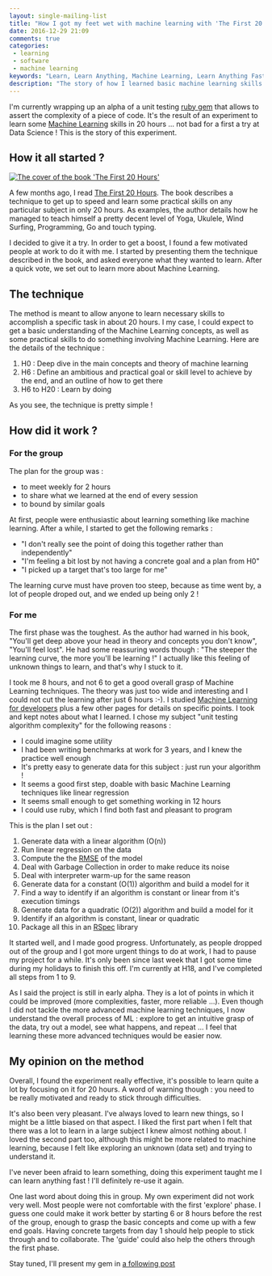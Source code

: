 ```yaml
---
layout: single-mailing-list
title: "How I got my feet wet with machine learning with 'The First 20 Hours'"
date: 2016-12-29 21:09
comments: true
categories:
 - learning
 - software
 - machine learning
keywords: "Learn, Learn Anything, Machine Learning, Learn Anything Fast, Performance"
description: "The story of how I learned basic machine learning skills in 20 hours after reading 'The First 20 Hours'"
---
```

I'm currently wrapping up an alpha of a unit testing [ruby gem](https://github.com/philou/complexity-assert) that allows to assert the complexity of a piece of code. It's the result of an experiment to learn some [Machine Learning](https://en.wikipedia.org/wiki/Machine_learning) skills in 20 hours ... not bad for a first a try at Data Science ! This is the story of this experiment.

## How it all started ?

[![The cover of the book 'The First 20 Hours']({{site.url}}{{site.baseurl}}/imgs/2016-12-29-how-i-got-my-feet-wet-with-machine-learning-with-the-first-20-hours/book-cover.jpg)](https://www.amazon.com/First-20-Hours-Learn-Anything/dp/1591846943/ref=sr_1_1?tag=pbourgau-20&amp;ie=UTF8&qid=1483258282&sr=8-1&keywords=the+first+20+hours)

A few months ago, I read [The First 20 Hours](https://www.amazon.com/First-20-Hours-Learn-Anything/dp/1591846943/ref=sr_1_1?tag=pbourgau-20&amp;ie=UTF8&qid=1483258282&sr=8-1&keywords=the+first+20+hours). The book describes a technique to get up to speed and learn some practical skills on any particular subject in only 20 hours. As examples, the author details how he managed to teach himself a pretty decent level of Yoga, Ukulele, Wind Surfing, Programming, Go and touch typing.

I decided to give it a try. In order to get a boost, I found a few motivated people at work to do it with me. I started by presenting them the technique described in the book, and asked everyone what they wanted to learn. After a quick vote, we set out to learn more about Machine Learning.

## The technique

The method is meant to allow anyone to learn necessary skills to accomplish a specific task in about 20 hours. I my case, I could expect to get a basic understanding of the Machine Learning concepts, as well as some practical skills to do something involving Machine Learning. Here are the details of the technique :

1. H0 : Deep dive in the main concepts and theory of machine learning
2. H6 : Define an ambitious and practical goal or skill level to achieve by the end, and an outline of how to get there
3. H6 to H20 : Learn by doing

As you see, the technique is pretty simple !

## How did it work ?

### For the group

The plan for the group was :

* to meet weekly for 2 hours
* to share what we learned at the end of every session
* to bound by similar goals

At first, people were enthusiastic about learning something like machine learning. After a while, I started to get the following remarks :

* "I don't really see the point of doing this together rather than independently"
* "I'm feeling a bit lost by not having a concrete goal and a plan from H0"
* "I picked up a target that's too large for me"

The learning curve must have proven too steep, because as time went by, a lot of people droped out, and we ended up being only 2 !

### For me

The first phase was the toughest. As the author had warned in his book, "You'll get deep above your head in theory and concepts you don't know", "You'll feel lost". He had some reassuring words though : "The steeper the learning curve, the more you'll be learning !" I actually like this feeling of unknown things to learn, and that's why I stuck to it.

I took me 8 hours, and not 6 to get a good overall grasp of Machine Learning techniques. The theory was just too wide and interesting and I could not cut the learning after just 6 hours :-). I studied [Machine Learning for developers](https://xyclade.github.io/MachineLearning/#cross-validation) plus a few other pages for details on specific points. I took and kept notes about what I learned. I chose my subject "unit testing algorithm complexity" for the following reasons :

* I could imagine some utility
* I had been writing benchmarks at work for 3 years, and I knew the practice well enough
* It's pretty easy to generate data for this subject : just run your algorithm !
* It seems a good first step, doable with basic Machine Learning techniques like linear regression
* It seems small enough to get something working in 12 hours
* I could use ruby, which I find both fast and pleasant to program

This is the plan I set out :

1. Generate data with a linear algorithm (O(n))
2. Run linear regression on the data
3. Compute the the [RMSE](https://xyclade.github.io/MachineLearning/#root-mean-squared-error-rmse) of the model
4. Deal with Garbage Collection in order to make reduce its noise
5. Deal with interpreter warm-up for the same reason
6. Generate data for a constant (O(1)) algorithm and build a model for it
7. Find a way to identify if an algorithm is constant or linear from it's execution timings
8. Generate data for a quadratic (O(2)) algorithm and build a model for it
9. Identify if an algorithm is constant, linear or quadratic
10. Package all this in an [RSpec](http://rspec.info/) library

It started well, and I made good progress. Unfortunately, as people dropped out of the group and I got more urgent things to do at work, I had to pause my project for a while. It's only been since last week that I got some time during my holidays to finish this off. I'm currently at H18, and I've completed all steps from 1 to 9.

As I said the project is still in early alpha. They is a lot of points in which it could be improved (more complexities, faster, more reliable ...). Even though I did not tackle the more advanced machine learning techniques, I now understand the overall process of ML : explore to get an intuitive grasp of the data, try out a model, see what happens, and repeat ... I feel that learning these more advanced techniques would be easier now.

## My opinion on the method

Overall, I found the experiment really effective, it's possible to learn quite a lot by focusing on it for 20 hours. A word of warning though : you need to be really motivated and ready to stick through difficulties.

It's also been very pleasant. I've always loved to learn new things, so I might be a little biased on that aspect. I liked the first part when I felt that there was a lot to learn in a large subject I knew almost nothing about. I loved the second part too, although this might be more related to machine learning, because I felt like exploring an unknown (data set) and trying to understand it.

I've never been afraid to learn something, doing this experiment taught me I can learn anything fast ! I'll definitely re-use it again.

One last word about doing this in group. My own experiment did not work very well. Most people were not comfortable with the first 'explore' phase. I guess one could make it work better by starting 6 or 8 hours before the rest of the group, enough to grasp the basic concepts and come up with a few end goals. Having concrete targets from day 1 should help people to stick through and to collaborate. The 'guide' could also help the others through the first phase.

Stay tuned, I'll present my gem in [a following post](/verify-the-big-o-complexity-of-ruby-code-in-rspec/)
